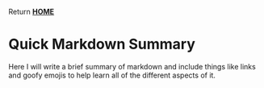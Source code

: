 Return [**HOME**](https://DustinHall.github.io/reading-notes)

# Quick Markdown Summary
Here I will write a brief summary of markdown and include things like links and goofy emojis to help learn all of the different aspects of it. 
